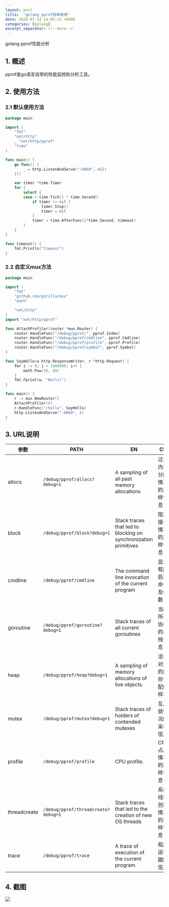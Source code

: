 ```yaml
---
layout: post
title:  "golang pprof简单使用"
date: 2020-07-14 14:05:12 +0800
categories: [golang]
excerpt_separator: <!--more-->
---
```

golang pprof性能分析
<!--more-->

## 1. 概述
pprof是go语言自带的性能监控和分析工具。

## 2. 使用方法

### 2.1 默认使用方法
```go
package main

import (
	"fmt"
	"net/http"
	_ "net/http/pprof"
	"time"
)

func main() {
	go func() {
		_ = http.ListenAndServe(":6060", nil)
	}()

	var timer *time.Timer
	for {
		select {
		case <-time.Tick(1 * time.Second):
			if timer != nil {
				timer.Stop()
				timer = nil
			}
			timer = time.AfterFunc(2*time.Second, timeout)
		}
	}
}

func timeout() {
	fmt.Println("timeout")
}
```

### 2.2 自定义mux方法
```go
package main

import (
    "fmt"
    "github.com/gorilla/mux"
    "math"

    "net/http"
)
import "net/http/pprof"

func AttachProfiler(router *mux.Router) {
    router.HandleFunc("/debug/pprof/", pprof.Index)
    router.HandleFunc("/debug/pprof/cmdline", pprof.Cmdline)
    router.HandleFunc("/debug/pprof/profile", pprof.Profile)
    router.HandleFunc("/debug/pprof/symbol", pprof.Symbol)
}

func SayHello(w http.ResponseWriter, r *http.Request) {
    for i := 0; i < 1000000; i++ {
        math.Pow(36, 89)
    }
    fmt.Fprint(w, "Hello!")
}

func main() {
    r := mux.NewRouter()
    AttachProfiler(r)
    r.HandleFunc("/hello", SayHello)
    http.ListenAndServe(":6060", r)
}
```

## 3. URL说明

|参数|PATH|EN|CN|
|---|---|---|---|
|allocs|`/debug/pprof/allocs?debug=1`|A sampling of all past memory allocations|过去内存分配情况的采样信息|
|block|`/debug/pprof/block?debug=1`|Stack traces that led to blocking on synchronization primitives|阻塞操作情况的采样信息|
|cmdline|`/debug/pprof/cmdline`|The command line invocation of the current program|显示程序启动命令及参数|
|goroutine|`/debug/pprof/goroutine?debug=1`|Stack traces of all current goroutines|当前所有协程的堆栈信息|
|heap|`/debug/pprof/heap?debug=1`|A sampling of memory allocations of live objects.|活动对象的内存分配的样本|
|mutex|`/debug/pprof/mutex?debug=1`|Stack traces of holders of contended mutexes|互斥锁情况的采样信息|
|profile|`/debug/pprof/profile`|CPU profile. |CPU 占用情况的采样信息|
|threadcreate|`/debug/pprof/threadcreate?debug=1`|Stack traces that led to the creation of new OS threads|系统线程创建情况的采样信息|
|trace|`/debug/pprof/trace`|A trace of execution of the current program.|程序运行跟踪信息|

## 4. 截图
![](/images/深度截图_选择区域_20200714143521.png)